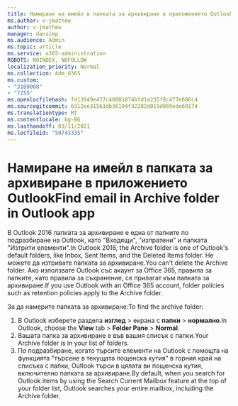 ```yaml
---
title: Намиране на имейл в папката за архивиране в приложението Outlook
ms.author: v-jmathew
author: v-jmathew
manager: dansimp
ms.audience: Admin
ms.topic: article
ms.service: o365-administration
ROBOTS: NOINDEX, NOFOLLOW
localization_priority: Normal
ms.collection: Adm_O365
ms.custom:
- "3100008"
- "7255"
ms.openlocfilehash: fd13949e477c40801874bfd1a235f8c477e686c4
ms.sourcegitcommit: 6312ee31561db36104f32282d019d069ede69174
ms.translationtype: MT
ms.contentlocale: bg-BG
ms.lasthandoff: 03/11/2021
ms.locfileid: "50743335"
---
```

# <a name="find-email-in-archive-folder-in-outlook-app"></a><span data-ttu-id="37124-102">Намиране на имейл в папката за архивиране в приложението Outlook</span><span class="sxs-lookup"><span data-stu-id="37124-102">Find email in Archive folder in Outlook app</span></span>

<span data-ttu-id="37124-103">В Outlook 2016 папката за архивиране е една от папките по подразбиране на Outlook, като "Входящи", "изпратени" и папката "Изтрити елементи".</span><span class="sxs-lookup"><span data-stu-id="37124-103">In Outlook 2016, the Archive folder is one of Outlook's default folders, like Inbox, Sent Items, and the Deleted Items folder.</span></span> <span data-ttu-id="37124-104">Не можете да изтривате папката за архивиране.</span><span class="sxs-lookup"><span data-stu-id="37124-104">You can't delete the Archive folder.</span></span> <span data-ttu-id="37124-105">Ако използвате Outlook със акаунт за Office 365, правила за папките, като правила за съхранение, се прилагат към папката за архивиране.</span><span class="sxs-lookup"><span data-stu-id="37124-105">If you use Outlook with an Office 365 account, folder policies such as retention policies apply to the Archive folder.</span></span>

<span data-ttu-id="37124-106">За да намерите папката за архивиране:</span><span class="sxs-lookup"><span data-stu-id="37124-106">To find the archive folder:</span></span>

1. <span data-ttu-id="37124-107">В Outlook изберете раздела **изглед** > екрана с **папки**  >  **нормално**.</span><span class="sxs-lookup"><span data-stu-id="37124-107">In Outlook, choose the **View** tab > **Folder Pane** > **Normal**.</span></span>
2. <span data-ttu-id="37124-108">Вашата папка за архивиране е във вашия списък с папки.</span><span class="sxs-lookup"><span data-stu-id="37124-108">Your Archive folder is in your list of folders.</span></span>
3. <span data-ttu-id="37124-109">По подразбиране, когато търсите елементи на Outlook с помощта на функцията "търсене в текущата пощенска кутия" в горния край на списъка с папки, Outlook търси в цялата ви пощенска кутия, включително папката за архивиране.</span><span class="sxs-lookup"><span data-stu-id="37124-109">By default, when you search for Outlook items by using the Search Current Mailbox feature at the top of your folder list, Outlook searches your entire mailbox, including the Archive folder.</span></span>

